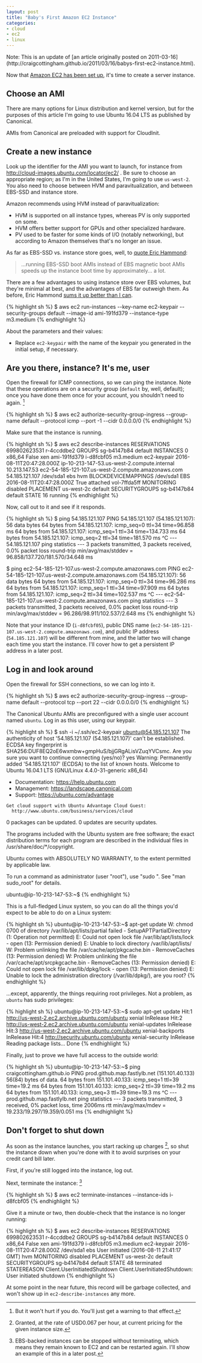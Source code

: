 ```yaml
---
layout: post
title: "Baby's First Amazon EC2 Instance"
categories:
- cloud
- ec2
- linux
---
```

<div class="ed-note">
  Note: This is an update of [an article originally posted on 2011-03-16](http://craigcottingham.github.io/2011/03/16/babys-first-ec2-instance.html).
</div>

Now that [Amazon EC2 has been set up](/2011/03/15/ec2-getting-started.html), it's time
to create a server instance.

## Choose an AMI

There are many options for Linux distribution and kernel version, but for the purposes of this article I'm going to use
Ubuntu 16.04 LTS as published by Canonical.

AMIs from Canonical are preloaded with support for CloudInit.

## Create a new instance

Look up the identifier for the AMI you want to launch, for instance from http://cloud-images.ubuntu.com/locator/ec2/ .
Be sure to choose an appropriate region; as I'm in the United States, I'm going to use `us-west-2`.
You also need to choose between HVM and paravitualization, and between EBS-SSD and instance store.

Amazon recommends using HVM instead of paravitualization:

  * HVM is supported on all instance types, whereas PV is only supported on some.
  * HVM offers better support for GPUs and other specialized hardware.
  * PV used to be faster for some kinds of I/O (notably networking), but according to Amazon themselves
    that's no longer an issue.

As far as EBS-SSD vs. instance store goes, well, to [quote Eric Hammond](https://alestic.com/2014/06/ec2-ebs-ssd-ami/):

> …running EBS-SSD boot AMIs instead of EBS magnetic boot AMIs speeds up the instance boot time by approximately… a lot.

There are a few advantages to using instance store over EBS volumes, but they're minimal at best, and the advantages of
EBS far outweigh them. As before, Eric Hammond [sums it up better than I can](https://alestic.com/2012/01/ec2-ebs-boot-recommended/).

{% highlight sh %}
  $ aws ec2 run-instances --key-name ec2-keypair --security-groups default --image-id ami-191fd379 --instance-type m3.medium
{% endhighlight %}

About the parameters and their values:

* Replace `ec2-keypair` with the name of the keypair you generated in the initial setup,
  if necessary.

## Are you there, instance? It's me, user

Open the firewall for ICMP connections, so we can ping the instance. Note that these operations are on a
security group (`default` by, well, default); once you have done them once for your account,
you shouldn't need to again. [^fn1]

{% highlight sh %}
  $ aws ec2 authorize-security-group-ingress --group-name default --protocol icmp --port -1 --cidr 0.0.0.0/0
{% endhighlight %}

Make sure that the instance is running.

{% highlight sh %}
  $ aws ec2 describe-instances
  RESERVATIONS   	699802623531   	r-4ccddbe2
  GROUPS 	sg-b4147b84    	default
  INSTANCES      	0      	x86_64 		False  	xen    	ami-191fd379   	i-d8fcbf05     	m3.medium      	ec2-keypair   	2016-08-11T20:47:28.000Z	ip-10-213-147-53.us-west-2.compute.internal    	10.213.147.53  	ec2-54-185-121-107.us-west-2.compute.amazonaws.com     	54.185.121.107 	/dev/sda1      	ebs    		hvm
  BLOCKDEVICEMAPPINGS    	/dev/sda1
  EBS    	2016-08-11T20:47:28.000Z       	True   	attached       	vol-7ffda5ff
  MONITORING     	disabled
  PLACEMENT      	us-west-2c     		default
  SECURITYGROUPS 	sg-b4147b84    	default
  STATE  	16     	running
{% endhighlight %}

Now, call out to it and see if it responds.

{% highlight sh %}
  $ ping 54.185.121.107
  PING 54.185.121.107 (54.185.121.107): 56 data bytes
  64 bytes from 54.185.121.107: icmp_seq=0 ttl=34 time=96.858 ms
  64 bytes from 54.185.121.107: icmp_seq=1 ttl=34 time=134.733 ms
  64 bytes from 54.185.121.107: icmp_seq=2 ttl=34 time=181.570 ms
  ^C
  --- 54.185.121.107 ping statistics ---
  3 packets transmitted, 3 packets received, 0.0% packet loss
  round-trip min/avg/max/stddev = 96.858/137.720/181.570/34.648 ms

  $ ping ec2-54-185-121-107.us-west-2.compute.amazonaws.com
  PING ec2-54-185-121-107.us-west-2.compute.amazonaws.com (54.185.121.107): 56 data bytes
  64 bytes from 54.185.121.107: icmp_seq=0 ttl=34 time=96.286 ms
  64 bytes from 54.185.121.107: icmp_seq=1 ttl=34 time=97.909 ms
  64 bytes from 54.185.121.107: icmp_seq=2 ttl=34 time=102.537 ms
  ^C
  --- ec2-54-185-121-107.us-west-2.compute.amazonaws.com ping statistics ---
  3 packets transmitted, 3 packets received, 0.0% packet loss
  round-trip min/avg/max/stddev = 96.286/98.911/102.537/2.648 ms
{% endhighlight %}

Note that your instance ID (`i-d8fcbf05`), public DNS name (`ec2-54-185-121-107.us-west-2.compute.amazonaws.com`),
and public IP address (`54.185.121.107`) will be different from mine, and the latter two will change
each time you start the instance. I'll cover how to get a persistent IP address in a later post.

## Log in and look around

Open the firewall for SSH connections, so we can log into it.

{% highlight sh %}
  $ aws ec2 authorize-security-group-ingress --group-name default --protocol tcp --port 22 --cidr 0.0.0.0/0
{% endhighlight %}

The Canonical Ubuntu AMIs are preconfigured with a single user account named `ubuntu`.
Log in as this user, using our keypair.

{% highlight sh %}
  $ ssh -i ~/.ssh/ec2-keypair ubuntu@54.185.121.107
  The authenticity of host '54.185.121.107 (54.185.121.107)' can't be established.
  ECDSA key fingerprint is SHA256:DUF8EQ2oE6wxmbw+gmpHuS/bjjGRgALisVZuqYVCsmc.
  Are you sure you want to continue connecting (yes/no)? yes
  Warning: Permanently added '54.185.121.107' (ECDSA) to the list of known hosts.
  Welcome to Ubuntu 16.04.1 LTS (GNU/Linux 4.4.0-31-generic x86_64)

   * Documentation:  https://help.ubuntu.com
   * Management:     https://landscape.canonical.com
   * Support:        https://ubuntu.com/advantage

    Get cloud support with Ubuntu Advantage Cloud Guest:
      http://www.ubuntu.com/business/services/cloud

  0 packages can be updated.
  0 updates are security updates.



  The programs included with the Ubuntu system are free software;
  the exact distribution terms for each program are described in the
  individual files in /usr/share/doc/*/copyright.

  Ubuntu comes with ABSOLUTELY NO WARRANTY, to the extent permitted by
  applicable law.

  To run a command as administrator (user "root"), use "sudo <command>".
  See "man sudo_root" for details.

  ubuntu@ip-10-213-147-53:~$
{% endhighlight %}

This is a full-fledged Linux system, so you can do all the things you'd expect
to be able to do on a Linux system:

{% highlight sh %}
  ubuntu@ip-10-213-147-53:~$ apt-get update
  W: chmod 0700 of directory /var/lib/apt/lists/partial failed - SetupAPTPartialDirectory (1: Operation not permitted)
  E: Could not open lock file /var/lib/apt/lists/lock - open (13: Permission denied)
  E: Unable to lock directory /var/lib/apt/lists/
  W: Problem unlinking the file /var/cache/apt/pkgcache.bin - RemoveCaches (13: Permission denied)
  W: Problem unlinking the file /var/cache/apt/srcpkgcache.bin - RemoveCaches (13: Permission denied)
  E: Could not open lock file /var/lib/dpkg/lock - open (13: Permission denied)
  E: Unable to lock the administration directory (/var/lib/dpkg/), are you root?
{% endhighlight %}

...except, apparently, the things requiring root privileges. Not a problem, as
`ubuntu` has sudo privileges:

{% highlight sh %}
  ubuntu@ip-10-213-147-53:~$ sudo apt-get update
  Hit:1 http://us-west-2.ec2.archive.ubuntu.com/ubuntu xenial InRelease
  Hit:2 http://us-west-2.ec2.archive.ubuntu.com/ubuntu xenial-updates InRelease
  Hit:3 http://us-west-2.ec2.archive.ubuntu.com/ubuntu xenial-backports InRelease
  Hit:4 http://security.ubuntu.com/ubuntu xenial-security InRelease
  Reading package lists... Done
{% endhighlight %}

Finally, just to prove we have full access to the outside world:

{% highlight sh %}
  ubuntu@ip-10-213-147-53:~$ ping craigcottingham.github.io
  PING prod.github.map.fastlylb.net (151.101.40.133) 56(84) bytes of data.
  64 bytes from 151.101.40.133: icmp_seq=1 ttl=39 time=19.2 ms
  64 bytes from 151.101.40.133: icmp_seq=2 ttl=39 time=19.2 ms
  64 bytes from 151.101.40.133: icmp_seq=3 ttl=39 time=19.3 ms
  ^C
  --- prod.github.map.fastlylb.net ping statistics ---
  3 packets transmitted, 3 received, 0% packet loss, time 2006ms
  rtt min/avg/max/mdev = 19.233/19.297/19.359/0.051 ms
{% endhighlight %}

## Don't forget to shut down

As soon as the instance launches, you start racking up charges [^fn2],
so shut the instance down when you're done with it to
avoid surprises on your credit card bill later.

First, if you're still logged into the instance, log out.

Next, terminate the instance: [^fn3]

{% highlight sh %}
  $ aws ec2 terminate-instances --instance-ids i-d8fcbf05
{% endhighlight %}

Give it a minute or two, then double-check that the instance is no longer running:

{% highlight sh %}
  $ aws ec2 describe-instances
  RESERVATIONS   	699802623531   	r-4ccddbe2
  GROUPS 	sg-b4147b84    	default
  INSTANCES      	0      	x86_64 		False  	xen    	ami-191fd379   	i-d8fcbf05     	m3.medium      	ec2-keypair   	2016-08-11T20:47:28.000Z			/dev/sda1      	ebs    	User initiated (2016-08-11 21:41:17 GMT)       	hvm
  MONITORING     	disabled
  PLACEMENT      	us-west-2c     		default
  SECURITYGROUPS 	sg-b4147b84    	default
  STATE  	48     	terminated
  STATEREASON    	Client.UserInitiatedShutdown   	Client.UserInitiatedShutdown: User initiated shutdown
{% endhighlight %}

At some point in the near future, this record will be garbage collected, and won't show
up in `ec2-describe-instances` any more.

[^fn1]: But it won't hurt if you do. You'll just get a warning to that effect.

[^fn2]: Granted, at the rate of USD0.067 per hour, at current pricing for the given instance size.

[^fn3]: EBS-backed instances can be stopped without terminating, which means they
        remain known to EC2 and can be restarted again. I'll show an example of this in a
        later post.
